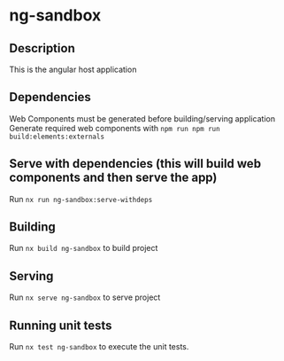 # ng-sandbox

## Description

This is the angular host application

## Dependencies

Web Components must be generated before building/serving application
Generate required web components with `npm run npm run build:elements:externals`

## Serve with dependencies (this will build web components and then serve the app)

Run `nx run ng-sandbox:serve-withdeps`

## Building

Run `nx build ng-sandbox` to build project

## Serving

Run `nx serve ng-sandbox` to serve project

## Running unit tests

Run `nx test ng-sandbox` to execute the unit tests.

